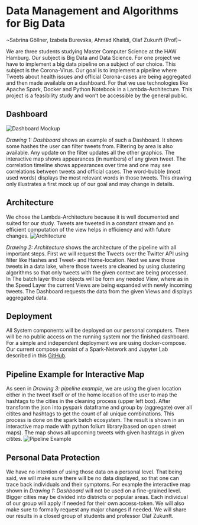 # Data Management and Algorithms for Big Data
~Sabrina Göllner, Izabela Burevska, Ahmad Khalidi, Olaf Zukunft (Prof)~

We are three students studying Master Computer Science at the HAW Hamburg. Our subject is Big Data and Data Science. For one project we have to implement a big data pipeline on a subject of our choice. This subject is the Corona-Virus. Our goal is to implement a pipeline where Tweets about health issues and official Corona-cases are being aggregated and then made available on a dashboard. For that we use technologies like Apache Spark, Docker and Python Notebook in a Lambda-Architecture. This project is a feasibility study and won’t be accessible by the general public.

## Dashboard
![Dashboard Mockup](/home/ahmad/Documents/Studium/Master/DAD/Projekt/Dashboard_Mockup.png  "Dashboard")

*Drawing 1: Dashboard* shows an example of such a Dashboard. It shows some hashes the user can filter tweets from. Filtering by area is also available. Any update on the filter updates all the other graphics. The interactive map shows appearances (in numbers) of any given tweet. The correlation timeline shows appearances over time and one may see correlations between tweets and official cases. The word-bubble (most used words) displays the most relevant words in those tweets. This drawing only illustrates a first mock up of our goal and may change in details.
## Architecture
We chose the Lambda-Architecture because it is well documented and suited for our study. Tweets are tweeted in a constant stream and an efficient computation of the view helps in efficiency and with future changes.
![Architecture](/home/ahmad/Documents/Studium/Master/DAD/Projekt/Application_Architecture.png  "Architecture")

*Drawing 2: Architecture* shows the architecture of the pipeline with all important steps. First we will request the Tweets over the Twitter API using filter like Hashes and Tweet- and Home-location. Next we save those tweets in a data lake, where those tweets are cleaned by using clustering algorithms so that only tweets with the given context are being processed. In The batch layer those objects will be form any needed View, where as in the Speed Layer the current Views are being expanded with newly incoming tweets. The Dashboard requests the data from the given Views and displays aggregated data.
## Deployment
All System components will be deployed on our personal computers. There will be no public access on the running system nor the finished dashboard. For a simple and independent deployment we are using docker-compose. Our current compose consist of a Spark-Network and Jupyter Lab described in this [GitHub](https://github.com/cluster-apps-on-docker/spark-standalone-cluster-on-docker).
## Pipeline Example for Interactive Map
As seen in  *Drawing 3: pipeline example*, we are using the given location either in the tweet itself or of the home location of the user to map the hashtags to the cities in the cleaning process (upper left box).
After transform the json into pyspark dataframe and group by (aggregate) over all citites and hashtags to get the count of all unique combinations. This process is done on the spark batch ecosystem.
The result is shown in an interactive map made with python folium library(based on open street maps). The map shows all upcoming tweets with given hashtags in given citites.
![Pipeline Example](/home/ahmad/Documents/Studium/Master/DAD/Projekt/Pipeline_Interactive_map.png  "Pipeline Example")
## Personal Data Protection
We have no intention of using those data on a personal level. That being said, we will make sure there will be no data displayed, so that one can trace back individuals and their symptoms. For example the interactive map shown in  *Drawing 1: Dashboard* will not be used on a fine-grained level. Bigger cities may be divided into districts or popular areas. Each individual of our group will apply if needed for their own access-token. We will also make sure to formally request any major changes if needed. We will share our results in a closed group of students and professor Olaf Zukunft.
